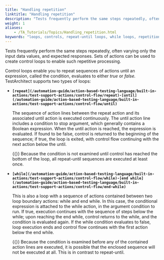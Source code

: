 ```yaml
--- 
title: "Handling repetition"
linktitle: "Handling repetition"
description: "Tests frequently perform the same steps repeatedly, often varying only the input data values, and expected responses. Sets of actions can be used to create control loops to enable such repetitive processing."
weight: 1
aliases: 
    - /TA_Tutorials/Topics/Handling_repetition.html
keywords: "loops, controls, repeat-until loops, while loops, repetition of action lines, conditions, control loops"
---
```


Tests frequently perform the same steps repeatedly, often varying only the input data values, and expected responses. Sets of actions can be used to create control loops to enable such repetitive processing.

Control loops enable you to repeat sequences of actions until an expression, called the condition, evaluates to either *true* or *false.* TestArchitect supports two types of loops:

-   **`[repeat](/automation-guide/action-based-testing-language/built-in-actions/test-support-actions/control-flow/repeat)-[until](/automation-guide/action-based-testing-language/built-in-actions/test-support-actions/control-flow/until)`**

    The sequence of action lines between the repeat action and its associated until action is executed continuously. The until action line includes a condition to stop argument, which generally contains a Boolean expression. When the until action is reached, the expression is evaluated. If found to be false, control is returned to the beginning of the sequence; if true, the loop is exited, with control flow continuing with the next action below the until.

    {{<note>}} Because the condition is not examined until control has reached the bottom of the loop, all repeat-until sequences are executed at least once.

-   **`[while](/automation-guide/action-based-testing-language/built-in-actions/test-support-actions/control-flow/while)-[end while](/automation-guide/action-based-testing-language/built-in-actions/test-support-actions/control-flow/end-while)`**

    This is also a loop with a sequence of actions contained between two loop boundary actions: while and end while. In this case, the conditional expression is attached to the while action, in the argument condition to run. If true, execution continues with the sequence of steps below the while; upon reaching the end while, control returns to the while, and the condition is evaluated again. If the while condition evaluates to false, loop execution ends and control flow continues with the first action below the end while.

    {{<note>}} Because the condition is examined before any of the contained action lines are executed, it is possible that the enclosed sequence will not be executed at all. This is in contrast to repeat-until.




